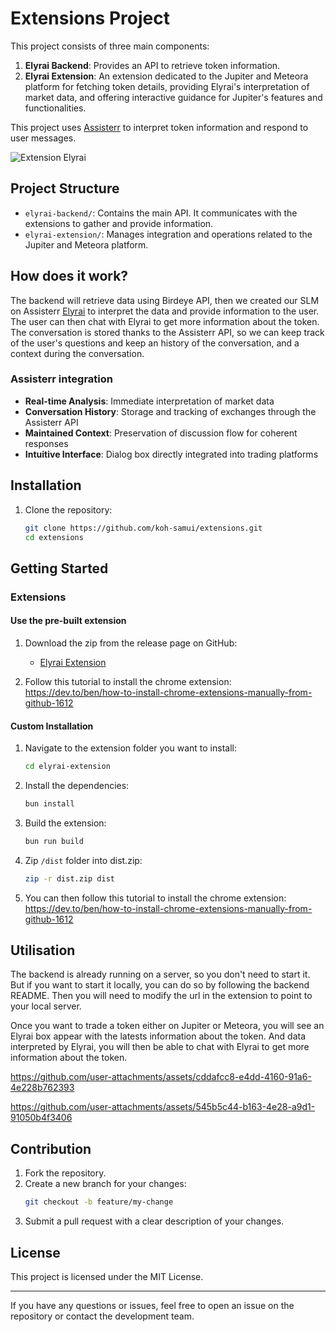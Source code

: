 # Extensions Project

This project consists of three main components:

1. **Elyrai Backend**: Provides an API to retrieve token information.
2. **Elyrai Extension**: An extension dedicated to the Jupiter and Meteora platform for fetching token details, providing Elyrai's interpretation of market data, and offering interactive guidance for Jupiter's features and functionalities.

This project uses [Assisterr](https://www.assisterr.ai/) to interpret token information and respond to user messages.

![Extension Elyrai](https://github.com/user-attachments/assets/7b56dfd8-5b9d-4e10-9326-77f7c6f8d824)

## Project Structure

- `elyrai-backend/`: Contains the main API. It communicates with the extensions to gather and provide information.
- `elyrai-extension/`: Manages integration and operations related to the Jupiter and Meteora platform.

## How does it work?

The backend will retrieve data using Birdeye API, then we created our SLM on Assisterr [Elyrai](https://build.assisterr.ai/model/elyrai) to interpret the data and provide information to the user.
The user can then chat with Elyrai to get more information about the token.
The conversation is stored thanks to the Assisterr API, so we can keep track of the user's questions and keep an history of the conversation, and a context during the conversation.

### Assisterr integration

- **Real-time Analysis**: Immediate interpretation of market data
- **Conversation History**: Storage and tracking of exchanges through the Assisterr API
- **Maintained Context**: Preservation of discussion flow for coherent responses
- **Intuitive Interface**: Dialog box directly integrated into trading platforms

## Installation

1. Clone the repository:

   ```bash
   git clone https://github.com/koh-samui/extensions.git
   cd extensions
   ```

## Getting Started

### Extensions

#### Use the pre-built extension

1. Download the zip from the release page on GitHub:

   - [Elyrai Extension](https://github.com/koh-samui/extensions/releases/download/v1/elyrai.zip)

2. Follow this tutorial to install the chrome extension: https://dev.to/ben/how-to-install-chrome-extensions-manually-from-github-1612

#### Custom Installation

1. Navigate to the extension folder you want to install:

   ```bash
   cd elyrai-extension
   ```

2. Install the dependencies:

   ```bash
   bun install
   ```

3. Build the extension:

   ```bash
   bun run build
   ```

4. Zip `/dist` folder into dist.zip:

   ```bash
   zip -r dist.zip dist
   ```

5. You can then follow this tutorial to install the chrome extension: https://dev.to/ben/how-to-install-chrome-extensions-manually-from-github-1612

## Utilisation

The backend is already running on a server, so you don't need to start it. But if you want to start it locally, you can do so by following the backend README.
Then you will need to modify the url in the extension to point to your local server.

Once you want to trade a token either on Jupiter or Meteora, you will see an Elyrai box appear with the latests information about the token. And data interpreted by Elyrai, you will then be able to chat with Elyrai to get more information about the token.


https://github.com/user-attachments/assets/cddafcc8-e4dd-4160-91a6-4e228b762393



https://github.com/user-attachments/assets/545b5c44-b163-4e28-a9d1-91050b4f3406



## Contribution

1. Fork the repository.
2. Create a new branch for your changes:
   ```bash
   git checkout -b feature/my-change
   ```
3. Submit a pull request with a clear description of your changes.

## License

This project is licensed under the MIT License.

---

If you have any questions or issues, feel free to open an issue on the repository or contact the development team.
